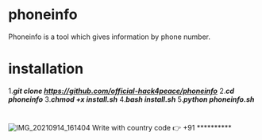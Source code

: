 # phoneinfo
Phoneinfo is a tool which gives information by phone number.
# installation
1.***git clone https://github.com/official-hack4peace/phoneinfo***
2.***cd phoneinfo***
3.***chmod +x install.sh***
4.***bash install.sh***
5.***python phoneinfo.sh***
# 
![IMG_20210914_161404](https://user-images.githubusercontent.com/90603785/133243916-0c5768cc-2c2b-4555-94d4-388030371f49.jpg)
Write with country code 👉 +91 **********
#
